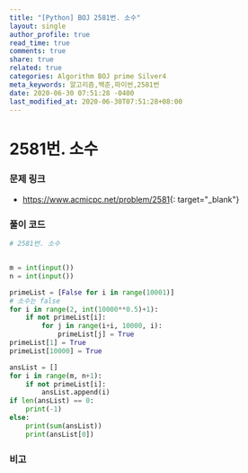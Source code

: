 ```yaml
---
title: "[Python] BOJ 2581번. 소수"
layout: single
author_profile: true
read_time: true
comments: true
share: true
related: true
categories: Algorithm BOJ prime Silver4
meta_keywords: 알고리즘,백준,파이썬,2581번
date: 2020-06-30 07:51:28 -0400
last_modified_at: 2020-06-30T07:51:28+08:00
---
```


# 2581번. 소수

### 문제 링크
- <https://www.acmicpc.net/problem/2581>{: target="\_blank"}

### 풀이 코드

```python
# 2581번. 소수


m = int(input())
n = int(input())

primeList = [False for i in range(10001)]
# 소수는 false
for i in range(2, int(10000**0.5)+1):
    if not primeList[i]:
        for j in range(i+i, 10000, i):
            primeList[j] = True
primeList[1] = True
primeList[10000] = True

ansList = []
for i in range(m, n+1):
    if not primeList[i]:
        ansList.append(i)
if len(ansList) == 0:
    print(-1)
else:
    print(sum(ansList))
    print(ansList[0])
```

### 비고